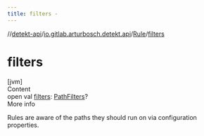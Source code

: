 ```yaml
---
title: filters -
---
```

//[detekt-api](../../index.md)/[io.gitlab.arturbosch.detekt.api](../index.md)/[Rule](index.md)/[filters](filters.md)



# filters  
[jvm]  
Content  
open val [filters](filters.md): [PathFilters](../../io.gitlab.arturbosch.detekt.api.internal/-path-filters/index.md)?  
More info  


Rules are aware of the paths they should run on via configuration properties.

  



